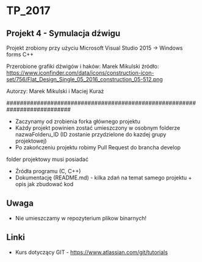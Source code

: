 # TP_2017

## Projekt 4 - Symulacja dźwigu

Projekt zrobiony przy użyciu Microsoft Visual Studio 2015 -> Windows forms C++

Przerobione grafiki dźwigów i haków: Marek Mikulski 
źródło: https://www.iconfinder.com/data/icons/construction-icon-set/756/Flat_Design_Single_05_2016_construction_05-512.png



Autorzy: Marek Mikulski i Maciej Kuraż

###########################################################################
* Zaczynamy od zrobienia forka głównego projektu
* Każdy projekt powinien zostać umieszczony w osobnym folderze nazwaFolderu_ID (ID zostanie przydzielone do kazdej grupy projektowej)
* Po zakończeniu projektu robimy Pull Request do brancha develop

folder projektowy musi posiadać

* Źródła programu (C, C++)
* Dokumentację (README.md) - kilka zdań na temat samego projektu + opis jak zbudować kod
## Uwaga 
* Nie umieszczamy w repozyterium plikow binarnych! 

## Linki

* Kurs dotyczący GIT - https://www.atlassian.com/git/tutorials 

